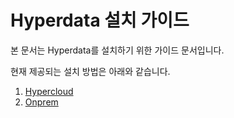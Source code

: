 # Hyperdata 설치 가이드

본 문서는 Hyperdata를 설치하기 위한 가이드 문서입니다.

현재 제공되는 설치 방법은 아래와 같습니다.

1. [Hypercloud](./hypercloud)
2. [Onprem](./onprem)